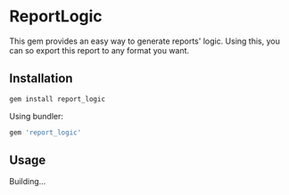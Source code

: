 # ReportLogic

This gem provides an easy way to generate reports' logic.
Using this, you can so export this report to any format you want.

## Installation

```bash
gem install report_logic
```

Using bundler:

```ruby
gem 'report_logic'
```

## Usage

Building...
